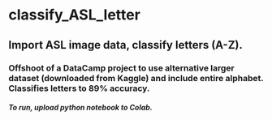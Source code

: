 # classify_ASL_letter
## Import ASL image data, classify letters (A-Z). 
### Offshoot of a DataCamp project to use alternative larger dataset (downloaded from Kaggle) and include entire alphabet. Classifies letters to 89% accuracy. 
##### To run, upload python notebook to Colab. 
